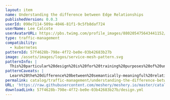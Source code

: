 ```yaml
---
layout: item
name: Understanding the difference between Edge Relationships
publishedVersion: 0.0.3
userId: 090e7114-509a-4046-81f1-9c5fb8daf724
userName: Lee Calcote
userAvatarURL: https://pbs.twimg.com/profile_images/880205475643441152/V_vhfnzb_400x400.jpg
type: traffic-management
compatibility:
  - kubernetes
patternId: 57f4628b-798e-4f72-be0e-03b42683b27b
image: /assets/images/logos/service-mesh-pattern.svg
patternInfo: |
  This%20particular%20design%20is%20for%20training%20purposes%20of%20understanding%20how%20relationships%20work%20in%20Meshery.
patternCaveats: |
  Learn%20the%20difference%20between%20semantically-meaningful%20relationships%20and%20those%20that%20are%20not.
permalink: catalog/traffic-management/understanding-the-difference-between-edge-relationships-57f4628b-798e-4f72-be0e-03b42683b27b.html
URL: 'https://raw.githubusercontent.com/meshery/meshery.io/master/catalog/57f4628b-798e-4f72-be0e-03b42683b27b/0.0.3/design.yml'
downloadLink: 57f4628b-798e-4f72-be0e-03b42683b27b/design.yml
---
```

